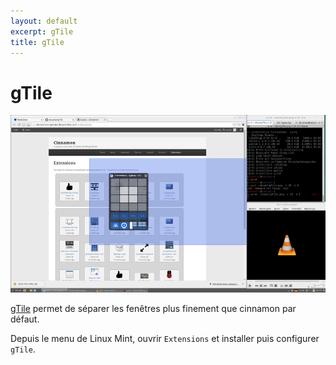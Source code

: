 ```yaml
---
layout: default
excerpt: gTile
title: gTile
---
```


# gTile

![alt text](/assets/images/gTile.png)

[gTile](https://cinnamon-spices.linuxmint.com/extensions/view/76) permet de séparer les fenêtres plus finement que cinnamon par défaut.

Depuis le menu de Linux Mint, ouvrir `Extensions` et installer puis configurer `gTile`.
